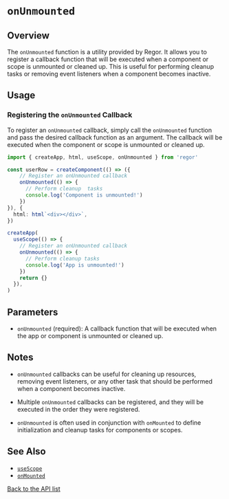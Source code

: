 # `onUnmounted`

## Overview

The `onUnmounted` function is a utility provided by Regor. It allows you to register a callback function that will be executed when a component or scope is unmounted or cleaned up. This is useful for performing cleanup tasks or removing event listeners when a component becomes inactive.

## Usage

### Registering the `onUnmounted` Callback

To register an `onUnmounted` callback, simply call the `onUnmounted` function and pass the desired callback function as an argument. The callback will be executed when the component or scope is unmounted or cleaned up.

```ts
import { createApp, html, useScope, onUnmounted } from 'regor'

const userRow = createComponent(() => ({
    // Register an onUnmounted callback
    onUnmounted(() => {
      // Perform cleanup  tasks
      console.log('Component is unmounted!')
    })
}), {
  html: html`<div></div>`,
})

createApp(
  useScope(() => {
    // Register an onUnmounted callback
    onUnmounted(() => {
      // Perform cleanup tasks
      console.log('App is unmounted!')
    })
    return {}
  }),
)
```

## Parameters

- `onUnmounted` (required): A callback function that will be executed when the app or component is unmounted or cleaned up.

## Notes

- `onUnmounted` callbacks can be useful for cleaning up resources, removing event listeners, or any other task that should be performed when a component becomes inactive.

- Multiple `onUnmounted` callbacks can be registered, and they will be executed in the order they were registered.

- `onUnmounted` is often used in conjunction with `onMounted` to define initialization and cleanup tasks for components or scopes.

## See Also

- [`useScope`](useScope.md)
- [`onMounted`](onMounted.md)

[Back to the API list](regor-api.md)
